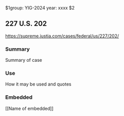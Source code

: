 $1group: YIG-2024
year: xxxx
$2
## 227 U.S. 202

https://supreme.justia.com/cases/federal/us/227/202/

### Summary

Summary of case

### Use

How it may be used and quotes

### Embedded

[[Name of embedded]]